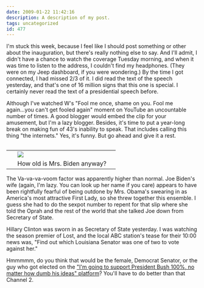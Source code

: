 ```yaml
---
date: 2009-01-22 11:42:16
description: A description of my post.
tags: uncategorized
id: 477
---
```

I'm stuck this week, because I feel like I should post something or other about the inauguration, but there's really nothing else to say.  And I'll admit, I didn't have a chance to watch the coverage Tuesday morning, and when it was time to listen to the address, I couldn't find my headphones.  (They were on my Jeep dashboard, if you were wondering.)  By the time I got connected, I had missed 2/3 of it.  I did read the text of the speech yesterday, and that's one of 16 million signs that this one is special.  I certainly never read the text of a presidential speech before.

Although I've watched W's "Fool me once, shame on you.  Fool me again...you can't get fooled again" moment on YouTube an uncountable number of times.  A good blogger would embed the clip for your amusement, but I'm a lazy blogger.  Besides, it's time to put a year-long break on making fun of 43's inability to speak.  That includes calling this thing "the internets."  Yes, it's funny.  But go ahead and give it a rest.
<!--more-->
<table cellpadding="2" align="right"><tr><td width="5" rowspan="2"><spacer type="block" width="5" height="1"></td><td width="250" ><img src="/img/bideninboots.jpg"></td></tr><tr><td class="caption" width="250">How old is Mrs. Biden anyway?</td></tr></table>

The Va-va-va-voom factor was apparently higher than normal.  Joe Biden's wife (again, I'm lazy.  You can look up her name if you care) appears to have been rightfully fearful of being outdone by Mrs. Obama's swearing in as America's most attractive First Lady, so she threw together this ensemble.  I guess she had to do the sexpot number to repent for that slip where she told the Oprah and the rest of the world that she talked Joe down from Secretary of State.

Hillary Clinton was sworn in as Secretary of State yesterday.  I was watching the season premier of Lost, and the local ABC station's tease for their 10:00 news was, "Find out which Louisiana Senator was one of two to vote against her."

Hmmmmm, do you think that would be the female, Democrat Senator, or the guy who got elected on the <a href="http://theskinnyonbenny.com/blog2/archives/63">"I'm going to support President Bush 100%, no matter how dumb his ideas" platform</a>?  You'll have to do better than that Channel 2.
